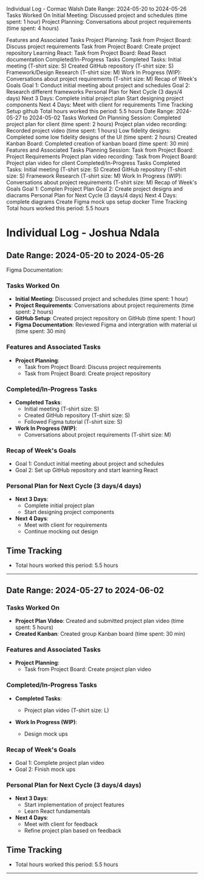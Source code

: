 Individual Log - Cormac Walsh
Date Range: 2024-05-20 to 2024-05-26
Tasks Worked On
Initial Meeting: Discussed project and schedules (time spent: 1 hour)
Project Planning: Conversations about project requirements (time spent: 4 hours)

Features and Associated Tasks
Project Planning:
Task from Project Board: Discuss project requirements
Task from Project Board: Create project repository
Learning React:
Task from Project Board: Read React documentation
Completed/In-Progress Tasks
Completed Tasks:
Initial meeting (T-shirt size: S)
Created GitHub repository (T-shirt size: S)
Framework/Design Research (T-shirt size: M)
Work In Progress (WIP):
Conversations about project requirements (T-shirt size: M)
Recap of Week's Goals
Goal 1: Conduct initial meeting about project and schedules
Goal 2: Research different frameworks
Personal Plan for Next Cycle (3 days/4 days)
Next 3 Days:
Complete initial project plan
Start designing project components
Next 4 Days:
Meet with client for requirements
Time Tracking
Setup github
Total hours worked this period: 5.5 hours
Date Range: 2024-05-27 to 2024-05-02
Tasks Worked On
Planning Session: Completed project plan for client (time spent: 2 hours)
Project plan video recording: Recorded project video (time spent: 1 hours)
Low fidelity designs: Completed some low fidelity designs of the UI (time spent: 2 hours)
Created Kanban Board: Completed creation of kanban board (time spent: 30 min)
Features and Associated Tasks
Planning Session:
Task from Project Board: Project Requirements
Project plan video recording:
Task from Project Board: Project plan video for client
Completed/In-Progress Tasks
Completed Tasks:
Initial meeting (T-shirt size: S)
Created GitHub repository (T-shirt size: S)
Framework Research (T-shirt size: M)
Work In Progress (WIP):
Conversations about project requirements (T-shirt size: M)
Recap of Week's Goals
Goal 1: Complen Project Plan
Goal 2: Create project designs and diacrams
Personal Plan for Next Cycle (3 days/4 days)
Next 4 Days:
complete diagrams
Create Figma mock ups
setup docker
Time Tracking
Total hours worked this period: 5.5 hours

# Individual Log - Joshua Ndala

## Date Range: 2024-05-20 to 2024-05-26
Figma Documentation: 
### Tasks Worked On
- **Initial Meeting**: Discussed project and schedules (time spent: 1 hour)
- **Project Requirements**: Conversations about project requirements (time spent: 2 hours)
- **GitHub Setup**: Created project repository on GitHub (time spent: 1 hour)
- **Figma Documentation**: Reviewed Figma and intergration with material ui (time spent: 30 min)

### Features and Associated Tasks
- **Project Planning**:
  - Task from Project Board: Discuss project requirements
  - Task from Project Board: Create project repository

### Completed/In-Progress Tasks
- **Completed Tasks**: 
  - Initial meeting (T-shirt size: S)
  - Created GitHub repository (T-shirt size: S)
  - Followed Figma tutorial (T-shirt size: S)
- **Work In Progress (WIP)**:
  - Conversations about project requirements (T-shirt size: M)

### Recap of Week's Goals
- Goal 1: Conduct initial meeting about project and schedules
- Goal 2: Set up GitHub repository and start learning React

### Personal Plan for Next Cycle (3 days/4 days)
- **Next 3 Days**:
  - Complete initial project plan
  - Start designing project components
- **Next 4 Days**:
  - Meet with client for requirements
  - Continue mocking out design

## Time Tracking
- Total hours worked this period: 5.5 hours

---

## Date Range: 2024-05-27 to 2024-06-02

### Tasks Worked On
- **Project Plan Video**: Created and submitted project plan video (time spent: 5 hours)
- **Created Kanban**: Created group Kanban board (time spent: 30 min)

### Features and Associated Tasks
- **Project Planning**:
  - Task from Project Board: Create project plan video

### Completed/In-Progress Tasks
- **Completed Tasks**: 
  - Project plan video (T-shirt size: L)

- **Work In Progress (WIP)**:
  - Design mock ups

### Recap of Week's Goals
- Goal 1: Complete project plan video
- Goal 2: Finish mock ups

### Personal Plan for Next Cycle (3 days/4 days)
- **Next 3 Days**:
  - Start implementation of project features
  - Learn React fundamentals
- **Next 4 Days**:
  - Meet with client for feedback
  - Refine project plan based on feedback

## Time Tracking
- Total hours worked this period: 5.5 hours

---
